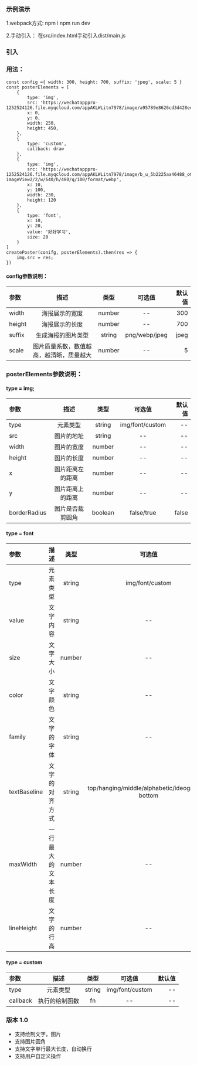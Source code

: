 ### 示例演示
1.webpack方式:
npm i
npm run dev

2.手动引入：
在src/index.html手动引入dist/main.js

### 引入

### 用法：
```
const config ={ width: 300, height: 700, suffix: 'jpeg', scale: 5 }
const posterElements = [
    {
        type: 'img',
        src: 'https://wechatapppro-1252524126.file.myqcloud.com/appAKLWLitn7978/image/a95789e8626cd3d428ecb85c823d525c.png',
        x: 0,
        y: 0,
        width: 250,
        height: 450,
    },
    {
        type: 'custom',
        callback: draw
    },
    {
        type: 'img',
        src: 'https://wechatapppro-1252524126.file.myqcloud.com/appAKLWLitn7978/image/b_u_5b2225aa46488_oGKN7IvA/ktb3nze709jx.jpeg?imageView2/2/w/640/h/480/q/100/format/webp',
        x: 10,
        y: 100,
        width: 230,
        height: 120
    },
    {
        type: 'font',
        x: 10,
        y: 20,
        value: '好好学习',
        size: 20
    }
]
createPoster(conifg, posterElements).then(res => {
    img.src = res;
})
```
#### config参数说明：
|参数|描述|类型|可选值|默认值|
|:--|:--:|:--:|:--:|--:|
|width|海报展示的宽度|number| --| 300|
|height|海报展示的长度|number| --| 700|
|suffix|生成海报的图片类型|string| png/webp/jpeg| jpeg|
|scale|图片质量系数，数值越高，越清晰，质量越大|number| --| 5|

### posterElements参数说明：
#### type = img;
|参数|描述|类型|可选值|默认值|
|:--|:--:|:--:|:--:|--:|
|type|元素类型|string| img/font/custom| --|
|src|图片的地址|string| --| --|
|width|图片的宽度|number| --| --|
|height|图片的长度|number| --| --|
|x|图片距离左的距离|number| --| --|
|y|图片距离上的距离|number| --| --|
|borderRadius|图片是否裁剪圆角|boolean| false/true| false|

#### type = font
|参数|描述|类型|可选值|默认值|
|:--|:--:|:--:|:--:|--:|
|type|元素类型|string| img/font/custom| --|
|value|文字内容|string| --| --|
|size|文字大小|number| --| 10|
|color|文字颜色|string| --| black|
|family|文字的字体|string| --| "Arial,sans-serif"|
|textBaseline|文字的对齐方式|string| top/hanging/middle/alphabetic/ideographic/ bottom| hanging|
|maxWidth|一行最大的文本长度|number| --| 350|
|lineHeight|文字的行高|number| --| 12|

#### type = custom
|参数|描述|类型|可选值|默认值|
|:--|:--:|:--:|:--:|--:|
|type|元素类型|string| img/font/custom| --|
|callback|执行的绘制函数|fn| --| --|


### 版本 1.0
- 支持绘制文字，图片
- 支持图片圆角
- 支持文字单行最大长度，自动换行
- 支持用户自定义操作


